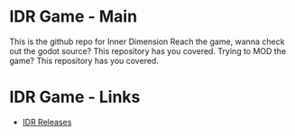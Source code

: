 # IDR Game - Main
This is the github repo for Inner Dimension Reach the game, wanna check out the godot source? This repository has you covered. Trying to MOD the game? This repository has you covered.

# IDR Game - Links
- [IDR Releases](https://github.com/mahikotahi/IDR_Crap/releases)